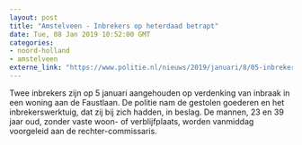 ```yaml
---
layout: post
title: "Amstelveen - Inbrekers op heterdaad betrapt"
date: Tue, 08 Jan 2019 10:52:00 GMT
categories: 
- noord-holland 
- amstelveen 
externe_link: "https://www.politie.nl/nieuws/2019/januari/8/05-inbrekers-op-heterdaad-betrapt.html"
---
```


Twee inbrekers zijn op 5 januari aangehouden op verdenking van inbraak in een woning aan de Faustlaan. De politie nam de gestolen goederen en het inbrekerswerktuig, dat zij bij zich hadden, in beslag. De mannen, 23 en 39 jaar oud, zonder vaste woon- of verblijfplaats, worden vanmiddag voorgeleid aan de rechter-commissaris.
